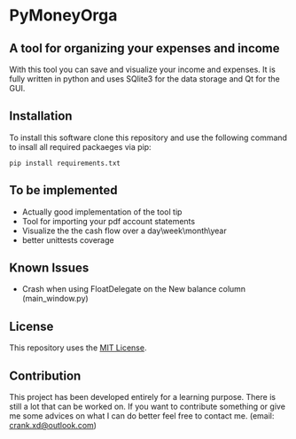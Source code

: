 # PyMoneyOrga
## A tool for organizing your expenses and income
With this tool you can save and visualize your income and expenses. It is fully written in python and uses SQlite3 for the data storage and Qt for the GUI.

## Installation
To install this software clone this repository and use the following command to insall all required packaeges via pip:
```
pip install requirements.txt
```

## To be implemented
* Actually good implementation of the tool tip
* Tool for importing your pdf account statements
* Visualize the the cash flow over a day\week\month\year
* better unittests coverage

## Known Issues
* Crash when using FloatDelegate on the New balance column (main_window.py)

## License
This repository uses the [MIT License](/LICENSE).

## Contribution
This project has been developed entirely for a learning purpose.
There is still a lot that can be worked on.
If you want to contribute something or give me some advices on what I can do better feel free to contact me. (email: crank.xd@outlook.com)